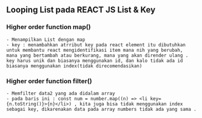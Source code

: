 ## Looping List pada REACT JS List & Key

### Higher order function map()

    - Menampilkan List dengan map
    - key : menambahkan atrribut key pada react element itu dibutuhkan
    untuk membantu react mengidentifikasi item mana nih yang berubah,
    mana yang bertambah atau berkurang, mana yang akan dirender ulang .
    key harus unik dan biasanya menggunakan id, dan kalo tidak ada id
    biasanya menggunakan index(tidak direcomendasikan)

### Higher order function filter()

    - Memfilter data2 yang ada didalam array
    - pada baris ini : const num = number.map((n) => <li key={n.toString()}>{n}</li>) , kita juga bisa tidak menggunakan index sebagai key, dikarenakan data pada array numbers tidak ada yang sama .
